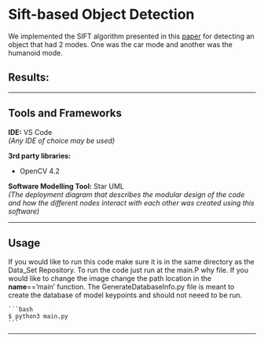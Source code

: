# Sift-based Object Detection
We implemented the SIFT algorithm presented in this [paper](https://link.springer.com/article/10.1023/B:VISI.0000029664.99615.94) for detecting an object that had 2 modes. One was the car mode and another was the humanoid mode.

## Results: 


---
## Tools and Frameworks

**IDE:** VS Code <br>
*(Any IDE of choice may be used)*

**3rd party libraries:**
- OpenCV 4.2

**Software Modelling Tool:** Star UML <br>
*(The deployment diagram that describes the modular design of the code and how the different nodes interact with each other was created using this software)*


---
## Usage

If you would like to run this code make sure it is in the same directory as the Data_Set Repository. To run the code just run at the main.P why file. If you would like to change the image change the path location in the __name__==’main’ function.
The GenerateDatabaseInfo.py file is meant to create the database of model keypoints and should not neeed to be run.


    ```bash
	$ python3 main.py
	```	
---
    
    

